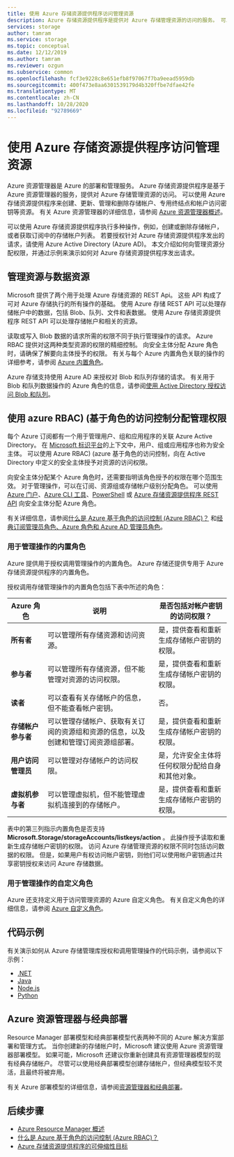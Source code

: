 ```yaml
---
title: 使用 Azure 存储资源提供程序访问管理资源
description: Azure 存储资源提供程序是提供对 Azure 存储管理资源的访问的服务。 可以使用 Azure 存储资源提供程序来创建、更新、管理和删除存储帐户、专用终结点和帐户访问密钥等资源。
services: storage
author: tamram
ms.service: storage
ms.topic: conceptual
ms.date: 12/12/2019
ms.author: tamram
ms.reviewer: ozgun
ms.subservice: common
ms.openlocfilehash: fcf3e9228c8e651efb8f97067f7ba9eead5959db
ms.sourcegitcommit: 400f473e8aa6301539179d4b320ffbe7dfae42fe
ms.translationtype: MT
ms.contentlocale: zh-CN
ms.lasthandoff: 10/28/2020
ms.locfileid: "92789669"
---
```

# <a name="use-the-azure-storage-resource-provider-to-access-management-resources"></a>使用 Azure 存储资源提供程序访问管理资源

Azure 资源管理器是 Azure 的部署和管理服务。 Azure 存储资源提供程序是基于 Azure 资源管理器的服务，提供对 Azure 存储管理资源的访问。 可以使用 Azure 存储资源提供程序来创建、更新、管理和删除存储帐户、专用终结点和帐户访问密钥等资源。 有关 Azure 资源管理器的详细信息，请参阅 [Azure 资源管理器概述](../../azure-resource-manager/management/overview.md)。

可以使用 Azure 存储资源提供程序执行多种操作，例如，创建或删除存储帐户，或者获取订阅中的存储帐户列表。 若要授权针对 Azure 存储资源提供程序发出的请求，请使用 Azure Active Directory (Azure AD)。 本文介绍如何向管理资源分配权限，并通过示例来演示如何对 Azure 存储资源提供程序发出请求。

## <a name="management-resources-versus-data-resources"></a>管理资源与数据资源

Microsoft 提供了两个用于处理 Azure 存储资源的 REST Api。 这些 API 构成了可对 Azure 存储执行的所有操作的基础。 使用 Azure 存储 REST API 可以处理存储帐户中的数据，包括 Blob、队列、文件和表数据。 使用 Azure 存储资源提供程序 REST API 可以处理存储帐户和相关的资源。

读取或写入 Blob 数据的请求所需的权限不同于执行管理操作的请求。 Azure RBAC 提供对这两种类型资源的权限的精细控制。 向安全主体分配 Azure 角色时，请确保了解要向主体授予的权限。 有关与每个 Azure 内置角色关联的操作的详细参考，请参阅 [Azure 内置角色](../../role-based-access-control/built-in-roles.md)。

Azure 存储支持使用 Azure AD 来授权对 Blob 和队列存储的请求。 有关用于 Blob 和队列数据操作的 Azure 角色的信息，请参阅[使用 Active Directory 授权访问 Blob 和队列](storage-auth-aad.md)。

## <a name="assign-management-permissions-with-azure-role-based-access-control-azure-rbac"></a>使用 azure RBAC)  (基于角色的访问控制分配管理权限

每个 Azure 订阅都有一个用于管理用户、组和应用程序的关联 Azure Active Directory。 在 [Microsoft 标识平台](../../active-directory/develop/index.yml)的上下文中，用户、组或应用程序也称为安全主体。 可以使用 Azure RBAC)  (azure 基于角色的访问控制，向在 Active Directory 中定义的安全主体授予对资源的访问权限。

向安全主体分配某个 Azure 角色时，还需要指明该角色授予的权限在哪个范围生效。 对于管理操作，可以在订阅、资源组或存储帐户级别分配角色。 可以使用 [Azure 门户](https://portal.azure.com/)、[Azure CLI 工具](/cli/azure/install-classic-cli)、[PowerShell](/powershell/azure/) 或 [Azure 存储资源提供程序 REST API](/rest/api/storagerp) 向安全主体分配 Azure 角色。

有关详细信息，请参阅[什么是 Azure 基于角色的访问控制 (Azure RBAC)？](../../role-based-access-control/overview.md) 和[经典订阅管理员角色、Azure 角色和 Azure AD 管理员角色](../../role-based-access-control/rbac-and-directory-admin-roles.md)。

### <a name="built-in-roles-for-management-operations"></a>用于管理操作的内置角色

Azure 提供用于授权调用管理操作的内置角色。 Azure 存储还提供专用于 Azure 存储资源提供程序的内置角色。

授权调用存储管理操作的内置角色包括下表中所述的角色：

|    Azure 角色    |    说明    |    是否包括对帐户密钥的访问权限？    |
|---------------------------------|------------------------------------------------------------------------------------------------------------------------------------------------------------------------|---------------------------------------------------------------------------------------|
| **所有者** | 可以管理所有存储资源和访问资源。  | 是，提供查看和重新生成存储帐户密钥的权限。 |
| **参与者**  | 可以管理所有存储资源，但不能管理对资源的访问权限。 | 是，提供查看和重新生成存储帐户密钥的权限。 |
| **读者** | 可以查看有关存储帐户的信息，但不能查看帐户密钥。 | 否。 |
| **存储帐户参与者** | 可以管理存储帐户、获取有关订阅的资源组和资源的信息，以及创建和管理订阅资源组部署。 | 是，提供查看和重新生成存储帐户密钥的权限。 |
| **用户访问管理员** | 可以管理对存储帐户的访问权限。   | 是，允许安全主体将任何权限分配给自身和其他对象。 |
| **虚拟机参与者** | 可以管理虚拟机，但不能管理虚拟机连接到的存储帐户。   | 是，提供查看和重新生成存储帐户密钥的权限。 |

表中的第三列指示内置角色是否支持 **Microsoft.Storage/storageAccounts/listkeys/action** 。 此操作授予读取和重新生成存储帐户密钥的权限。 访问 Azure 存储管理资源的权限不同时包括访问数据的权限。 但是，如果用户有权访问帐户密钥，则他们可以使用帐户密钥通过共享密钥授权来访问 Azure 存储数据。

### <a name="custom-roles-for-management-operations"></a>用于管理操作的自定义角色

Azure 还支持定义用于访问管理资源的 Azure 自定义角色。 有关自定义角色的详细信息，请参阅 [Azure 自定义角色](../../role-based-access-control/custom-roles.md)。

## <a name="code-samples"></a>代码示例

有关演示如何从 Azure 存储管理库授权和调用管理操作的代码示例，请参阅以下示例：

- [.NET](https://github.com/Azure-Samples/storage-dotnet-resource-provider-getting-started)
- [Java](https://github.com/Azure-Samples/storage-java-manage-storage-accounts)
- [Node.js](https://github.com/Azure-Samples/storage-node-resource-provider-getting-started)
- [Python](https://github.com/Azure-Samples/storage-python-manage)

## <a name="azure-resource-manager-versus-classic-deployments"></a>Azure 资源管理器与经典部署

Resource Manager 部署模型和经典部署模型代表两种不同的 Azure 解决方案部署和管理方式。 当你创建新的存储帐户时，Microsoft 建议使用 Azure 资源管理器部署模型。 如果可能，Microsoft 还建议你重新创建具有资源管理器模型的现有经典存储帐户。 尽管可以使用经典部署模型创建存储帐户，但经典模型较不灵活，且最终将被弃用。

有关 Azure 部署模型的详细信息，请参阅[资源管理器和经典部署](../../azure-resource-manager/management/deployment-models.md)。

## <a name="next-steps"></a>后续步骤

- [Azure Resource Manager 概述](../../azure-resource-manager/management/overview.md)
- [什么是 Azure 基于角色的访问控制 (Azure RBAC)？](../../role-based-access-control/overview.md)
- [Azure 存储资源提供程序的可伸缩性目标](scalability-targets-resource-provider.md)